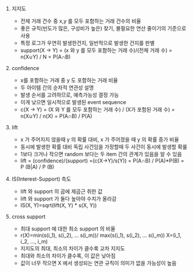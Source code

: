 1. 지지도
	* 전체 거래 건수 중 x,y 를 모두 포함하는 거래 건수의 비율
	* 좋은 규칙(빈도가 많은, 구성비가 높은) 찾기, 불필요한 연산 줄이기의 기준으로 사용
	* 특정 로그가 우연히 발생한건지, 일반적으로 발생한 건지를 판별
	* support(X -> Y) = (x 와 y 를 모두 포함하는 거래 수)/(전체 거래 수) = n(X∪Y) / N = P(A∩B)
2. confidence
	* x를 포함하는 거래 중 y 도 포함하는 거래 비율
	* 두 아이템 간의 순차적 연관성 설명
	* 발생 순서를 고려하므로, 예측가능성 결정 가능
	* 이게 낮으면 일시적으로 발생된 event sequence
	* c(X -> Y) = (X 와 Y 를 모두 포함하는 거래 수) / (X가 포함된 거래 수) = n(X∪Y) / n(X) = P(A∩B) / P(A)
3. lift
	* x 가 주어지지 않을때 y 의 확률 대비, x 가 주어졌을 때 y 의 확률 증가 비율
	* 동시에 발생한 확률 대비 독립 사건임을 가정할때 두 사건이 동시에 발생할 확룰
	* 1보다 크거나 작으면 random 보다는 두 item 간의 관계가 있음을 알 수 있음
	* lift = (confidence)/(support) =(c(X->Y)/s(Y)) = P(A∩B) / P(A)\*P(B)  = P (B|A) / P (B)

4. IS(Interest-Support) 측도
	* lift 와 support 의 곱에 제곱근 취한 값
	* lift 와 support 가 둘다 높아야 수치가 올라감
	* IS(X, Y)=sqrt(lift(X, Y) * s(X, Y))

5. cross support
	* 최대 support 에 대한 최소 support 의 비율
	* r(X)=min(s(i_1), s(i_2), ... s(i_m))/ max(s(i_1), s(i_2), ... s(i_m))
	X=(i_1, i_2, ..., i_m)
	* 지지도의 최대, 최소의 차이가 클수록 교차 지지도
	* 최대와 최소의 차이가 클수록, 이 값은 낮아짐
	* 값이 너무 작으면 X 에서 생성되는 연관 규칙이 의미가 없을 가능성이 높음
	